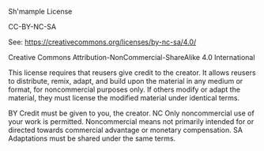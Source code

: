 Sh'mample License

CC-BY-NC-SA

See: https://creativecommons.org/licenses/by-nc-sa/4.0/

Creative Commons Attribution-NonCommercial-ShareAlike 4.0 International

This license requires that reusers give credit to the creator. It allows reusers to distribute, remix, adapt, and build upon the material in any medium or format, for noncommercial purposes only. If others modify or adapt the material, they must license the modified material under identical terms.

BY Credit must be given to you, the creator.
NC Only noncommercial use of your work is permitted. Noncommercial means not primarily intended for or directed towards commercial advantage or monetary compensation.
SA Adaptations must be shared under the same terms.